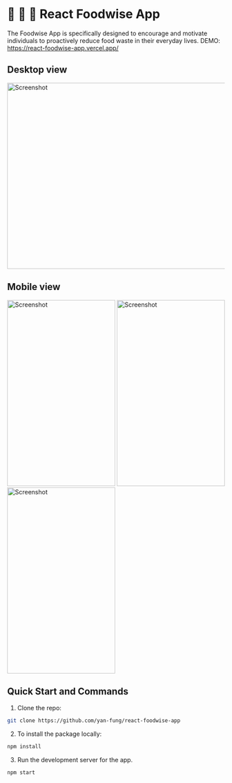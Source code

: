 # 🍙 🍕 🍤 React Foodwise App
The Foodwise App is specifically designed to encourage and motivate individuals to proactively reduce food waste in their everyday lives.
DEMO: https://react-foodwise-app.vercel.app/

## Desktop view
<img width="750" height="430" alt="Screenshot" src="https://github.com/yan-fung/react-foodwise-app/assets/106375522/d3a1e72b-d311-45ec-823e-3557c98b493d"> 

## Mobile view
<img width="250" height="430" alt="Screenshot" src="https://github-production-user-asset-6210df.s3.amazonaws.com/106375522/251862370-14c0d734-ed20-4bf6-9e11-629ddac71bed.png">  <img width="250" height="430" alt="Screenshot" src="https://github.com/yan-fung/react-foodwise-app/assets/106375522/5a1329b3-eeeb-4247-ba5e-1a9c2b27a969">  <img width="250" height="430" alt="Screenshot" src="https://github.com/yan-fung/react-foodwise-app/assets/106375522/83c8e659-bf24-4d57-96c3-4c1cbec3344b"> 


## Quick Start and Commands

1. Clone the repo:

```bash
git clone https://github.com/yan-fung/react-foodwise-app
```

2. To install the package locally:

```bash
npm install
```

3. Run the development server for the app.

```bash
npm start
```
